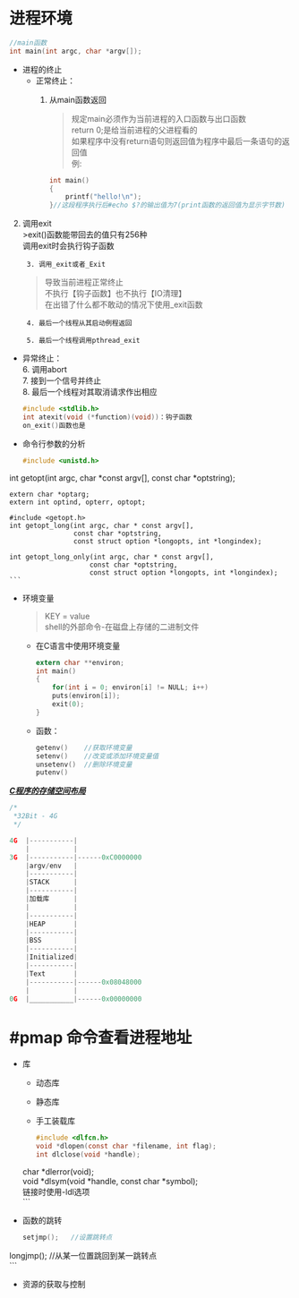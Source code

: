 # 进程环境  

```C
//main函数  
int main(int argc, char *argv[]);  
```

- 进程的终止  
	- 正常终止：  
		1. 从main函数返回  
			>规定main必须作为当前进程的入口函数与出口函数  
			return 0;是给当前进程的父进程看的  
			如果程序中没有return语句则返回值为程序中最后一条语句的返回值  
			例:
			
			```C
			int main()  
			{
				printf("hello!\n");
			}//这段程序执行后#echo $?的输出值为7(print函数的返回值为显示字节数)
			```
			
2. 调用exit  
			>exit()函数能带回去的值只有256种  
			调用exit时会执行钩子函数  
	
		3. 调用_exit或者_Exit  
	>导致当前进程正常终止  
			不执行【钩子函数】也不执行【IO清理】  
			在出错了什么都不敢动的情况下使用_exit函数  

		4. 最后一个线程从其启动例程返回  
		
		5. 最后一个线程调用pthread_exit  
	
- 异常终止：  
		6.	调用abort  
		7.	接到一个信号并终止  
		8.	最后一个线程对其取消请求作出相应  
	
	```C
	#include <stdlib.h>  
	int atexit(void (*function)(void))：钩子函数  
	on_exit()函数也是  
	```


- 命令行参数的分析  
	```C
	#include <unistd.h>
int getopt(int argc, char *const argv[], const char *optstring);
	
	extern char *optarg;
	extern int optind, opterr, optopt;
	
	#include <getopt.h>
	int getopt_long(int argc, char * const argv[],
					const char *optstring,
					const struct option *longopts, int *longindex);
	
	int getopt_long_only(int argc, char * const argv[],
						const char *optstring,
						const struct option *longopts, int *longindex);
	```
	
- 环境变量  
	> KEY = value  
	> shell的外部命令-在磁盘上存储的二进制文件
	
	+ 在C语言中使用环境变量
	
	  ```C
	  extern char **environ;  
	  int main()  
	  {  
	      for(int i = 0; environ[i] != NULL; i++)  
          puts(environ[i]);  
	      exit(0);  
	  }  
	  ```
	
	- 函数：  
		```C
		getenv()	//获取环境变量
		setenv()	//改变或添加环境变量值
		unsetenv()	//删除环境变量
		putenv()
		```

<u>***C程序的存储空间布局***</u>  

```C
/*
 *32Bit - 4G
 */

4G	|-----------|
	|           |
3G	|-----------|------0xC0000000
	|argv/env   |
	|-----------|
	|STACK      |
	|-----------|
	|加载库      |
	|           |
	|-----------|
	|HEAP       |
	|-----------|
	|BSS        |
	|-----------|
	|Initialized|
	|-----------|
	|Text       |
	|-----------|------0x08048000
	|           |
0G	|___________|------0x00000000
```

# #pmap 命令查看进程地址  

- 库  
	- 动态库  
	
	- 静态库  
	
	- 手工装载库  
		```C
		#include <dlfcn.h>  
		void *dlopen(const char *filename, int flag);  
		int dlclose(void *handle);  
	char *dlerror(void);  
		void *dlsym(void *handle, const char *symbol);  
		链接时使用-ldl选项  
		```
	
- 函数的跳转  
	```C
	setjmp();	//设置跳转点  
longjmp();	//从某一位置跳回到某一跳转点  
	```
	
- 资源的获取与控制  

